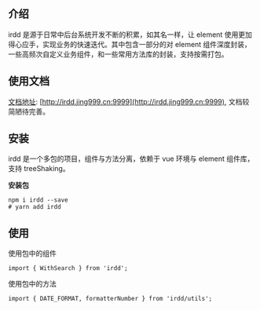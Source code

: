 ## 介绍

irdd 是源于日常中后台系统开发不断的积累，如其名一样，让 element 使用更加得心应手，实现业务的快速迭代。其中包含一部分的对 element 组件深度封装，一些高频次自定义业务组件，和一些常用方法库的封装，支持按需打包。

## 使用文档

[文档地址](http://irdd.jing999.cn:9999): [http://irdd.jing999.cn:9999](http://irdd.jing999.cn:9999), 文档较简陋待完善。

## 安装

irdd 是一个多包的项目，组件与方法分离，依赖于 vue 环境与 element 组件库，支持 treeShaking。

**安装包**

```
npm i irdd --save
# yarn add irdd
```

## 使用

使用包中的组件

```
import { WithSearch } from 'irdd';
```

使用包中的方法

```
import { DATE_FORMAT, formatterNumber } from 'irdd/utils';
```
